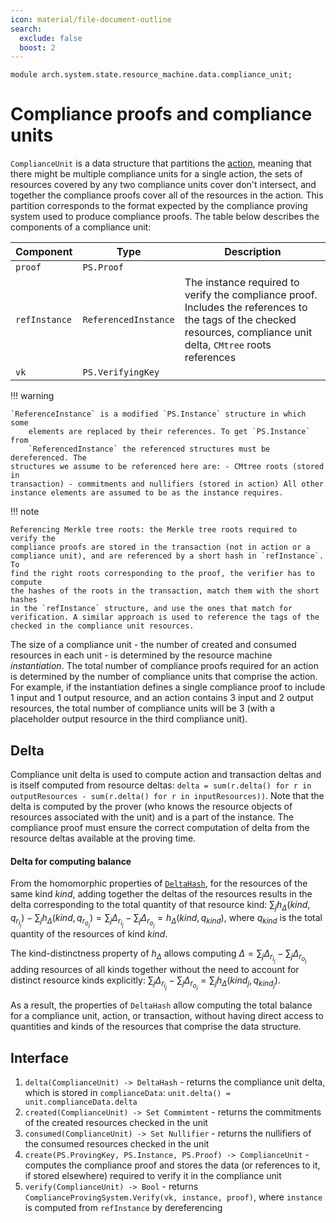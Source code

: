 ```yaml
---
icon: material/file-document-outline
search:
  exclude: false
  boost: 2
---
```


```juvix
module arch.system.state.resource_machine.data.compliance_unit;
```

# Compliance proofs and compliance units

`ComplianceUnit` is a data structure that partitions the [action](./action.md),
meaning that there might be multiple compliance units for a single action, the
sets of resources covered by any two compliance units cover don't intersect, and
together the compliance proofs cover all of the resources in the action. This
partition corresponds to the format expected by the compliance proving system
used to produce compliance proofs. The table below describes the components of a
compliance unit:

|Component|Type|Description|
|-|-|-|
|`proof`| `PS.Proof`||
|`refInstance`|`ReferencedInstance`|The instance required to verify the compliance proof. Includes the references to the tags of the checked resources, compliance unit delta, `CMtree` roots references|
|`vk`|`PS.VerifyingKey`|

!!! warning

    `ReferenceInstance` is a modified `PS.Instance` structure in which some
        elements are replaced by their references. To get `PS.Instance` from
        `ReferencedInstance` the referenced structures must be dereferenced. The
    structures we assume to be referenced here are: - CMtree roots (stored in
    transaction) - commitments and nullifiers (stored in action) All other
    instance elements are assumed to be as the instance requires.

!!! note

    Referencing Merkle tree roots: the Merkle tree roots required to verify the
    compliance proofs are stored in the transaction (not in action or a
    compliance unit), and are referenced by a short hash in `refInstance`. To
    find the right roots corresponding to the proof, the verifier has to compute
    the hashes of the roots in the transaction, match them with the short hashes
    in the `refInstance` structure, and use the ones that match for
    verification. A similar approach is used to reference the tags of the
    checked in the compliance unit resources.


The size of a compliance unit - the number of created and consumed resources in
each unit - is determined by the resource machine *instantiation*. The total
number of compliance proofs required for an action is determined by the number
of compliance units that comprise the action. For example, if the instantiation
defines a single compliance proof to include 1 input and 1 output resource, and
an action contains 3 input and 2 output resources, the total number of
compliance units will be 3 (with a placeholder output resource in the third
compliance unit).

## Delta

Compliance unit delta is used to compute action and transaction deltas and is
itself computed from resource deltas: `delta = sum(r.delta() for r in
outputResources - sum(r.delta() for r in inputResources))`. Note that the delta
is computed by the prover (who knows the resource objects of resources
associated with the unit) and is a part of the instance. The compliance proof
must ensure the correct computation of delta from the resource deltas available
at the proving time.

#### Delta for computing balance

From the homomorphic properties of
[`DeltaHash`](./../primitive_interfaces/fixed_size_type/delta_hash.md), for the
resources of the same kind $kind$, adding together the deltas of the resources
results in the delta corresponding to the total quantity of that resource kind:
$\sum_j{h_\Delta(kind, q_{r_{i_j}})} - \sum_j{h_\Delta(kind, q_{r_{o_j}})} =
\sum_j{\Delta_{r_{i_j}}} - \sum_j{\Delta_{r_{o_j}}} =  h_\Delta(kind,
q_{kind})$, where $q_{kind}$ is the total quantity of the resources of kind
$kind$.

The kind-distinctness property of $h_\Delta$ allows computing $\Delta =
\sum_j{\Delta_{r_{i_j}}} - \sum_j{\Delta_{r_{o_j}}}$ adding resources of all
kinds together without the need to account for distinct resource kinds
explicitly: $\sum_j{\Delta_{r_{i_j}}} - \sum_j{\Delta_{r_{o_j}}} =
\sum_j{h_\Delta(kind_j, q_{kind_j})}$.

As a result, the properties of `DeltaHash` allow computing the total balance for
a compliance unit, action, or transaction, without having direct access to
quantities and kinds of the resources that comprise the data structure.

## Interface

1. `delta(ComplianceUnit) -> DeltaHash` - returns the compliance unit delta, which is stored in `complianceData`: `unit.delta() = unit.complianceData.delta`
2. `created(ComplianceUnit) -> Set Commimtent` - returns the commitments of the created resources checked in the unit
3. `consumed(ComplianceUnit) -> Set Nullifier` - returns the nullifiers of the consumed resources checked in the unit
4. `create(PS.ProvingKey, PS.Instance, PS.Proof) -> ComplianceUnit` - computes the compliance proof and stores the data (or references to it, if stored elsewhere) required to verify it in the compliance unit
4. `verify(ComplianceUnit) -> Bool` - returns `ComplianceProvingSystem.Verify(vk, instance, proof)`, where `instance` is computed from `refInstance` by dereferencing